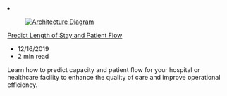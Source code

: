 <!-- This file is automatically generated by build/architectures/build_index.py. Any updates will be lost. -->

<!-- markdownlint-disable MD033 -->

<li class="grid-item item-column" data-categories="AI + Machine Learning Analytics ">
<article class="card">
    <div class="card-header has-margin-bottom-none" aria-hidden="true">
        <figure class="image diagram has-height-175 has-overflow-hidden level">
            <a href="/azure/architecture/solution-ideas/articles/predict-length-of-stay-and-patient-flow-with-healthcare-analytics"><img src="/azure/architecture/browse/thumbs/predict-length-of-stay-and-patient-flow-with-healthcare-analytics.png" class="diagram" alt="Architecture Diagram" data-linktype="relative-path"></a>
        </figure>
    </div>
    <div class="card-content">
        <a class="card-content-title has-margin-top-none" href="/azure/architecture/solution-ideas/articles/predict-length-of-stay-and-patient-flow-with-healthcare-analytics">
            <p>Predict Length of Stay and Patient Flow</p>
        </a>
        <ul class="card-content-metadata">
            <li>12/16/2019</li>
            <li>2 min read</li>
        </ul>
        <p class="card-content-description">Learn how to predict capacity and patient flow for your hospital or healthcare facility to enhance the quality of care and improve operational efficiency.</p>
        <div class="bottom-to-top-fade is-hidden-mobile"></div>
    </div>
</article>
</li>
